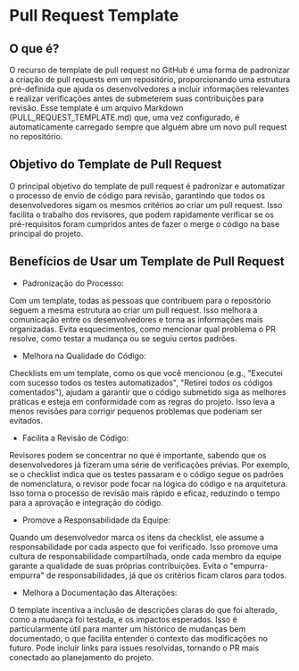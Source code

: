 # Pull Request Template


## O que é?
O recurso de template de pull request no GitHub é uma forma de padronizar a criação de pull requests em um repositório, proporcionando uma estrutura pré-definida que ajuda os desenvolvedores a incluir informações relevantes e realizar verificações antes de submeterem suas contribuições para revisão. Esse template é um arquivo Markdown (PULL_REQUEST_TEMPLATE.md) que, uma vez configurado, é automaticamente carregado sempre que alguém abre um novo pull request no repositório.

## Objetivo do Template de Pull Request
O principal objetivo do template de pull request é padronizar e automatizar o processo de envio de código para revisão, garantindo que todos os desenvolvedores sigam os mesmos critérios ao criar um pull request. Isso facilita o trabalho dos revisores, que podem rapidamente verificar se os pré-requisitos foram cumpridos antes de fazer o merge o código na base principal do projeto.

## Benefícios de Usar um Template de Pull Request
 - Padronização do Processo:

Com um template, todas as pessoas que contribuem para o repositório seguem a mesma estrutura ao criar um pull request. Isso melhora a comunicação entre os desenvolvedores e torna as informações mais organizadas.
Evita esquecimentos, como mencionar qual problema o PR resolve, como testar a mudança ou se seguiu certos padrões.

- Melhora na Qualidade do Código:

Checklists em um template, como os que você mencionou (e.g., "Executei com sucesso todos os testes automatizados", "Retirei todos os códigos comentados"), ajudam a garantir que o código submetido siga as melhores práticas e esteja em conformidade com as regras do projeto.
Isso leva a menos revisões para corrigir pequenos problemas que poderiam ser evitados.

- Facilita a Revisão de Código:

Revisores podem se concentrar no que é importante, sabendo que os desenvolvedores já fizeram uma série de verificações prévias. Por exemplo, se o checklist indica que os testes passaram e o código segue os padrões de nomenclatura, o revisor pode focar na lógica do código e na arquitetura.
Isso torna o processo de revisão mais rápido e eficaz, reduzindo o tempo para a aprovação e integração do código.

- Promove a Responsabilidade da Equipe:

Quando um desenvolvedor marca os itens da checklist, ele assume a responsabilidade por cada aspecto que foi verificado. Isso promove uma cultura de responsabilidade compartilhada, onde cada membro da equipe garante a qualidade de suas próprias contribuições.
Evita o "empurra-empurra" de responsabilidades, já que os critérios ficam claros para todos.

- Melhora a Documentação das Alterações:

O template incentiva a inclusão de descrições claras do que foi alterado, como a mudança foi testada, e os impactos esperados. Isso é particularmente útil para manter um histórico de mudanças bem documentado, o que facilita entender o contexto das modificações no futuro.
Pode incluir links para issues resolvidas, tornando o PR mais conectado ao planejamento do projeto. 
